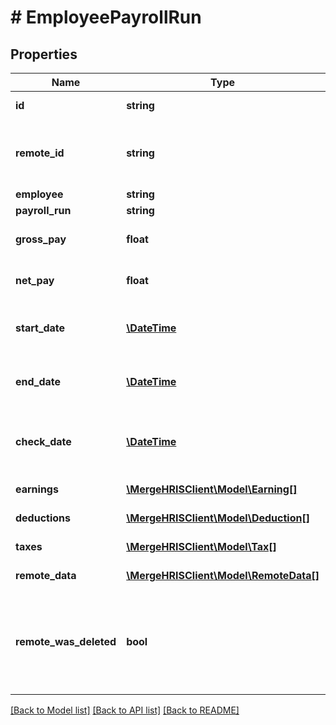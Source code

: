 # # EmployeePayrollRun

## Properties

Name | Type | Description | Notes
------------ | ------------- | ------------- | -------------
**id** | **string** |  | [optional] [readonly]
**remote_id** | **string** | The third-party API ID of the matching object. | [optional]
**employee** | **string** |  | [optional]
**payroll_run** | **string** |  | [optional]
**gross_pay** | **float** | The gross pay from the run. | [optional]
**net_pay** | **float** | The net pay from the run. | [optional]
**start_date** | [**\DateTime**](\DateTime.md) | The day and time the payroll run started. | [optional]
**end_date** | [**\DateTime**](\DateTime.md) | The day and time the payroll run ended. | [optional]
**check_date** | [**\DateTime**](\DateTime.md) | The day and time the payroll run was checked. | [optional]
**earnings** | [**\MergeHRISClient\Model\Earning[]**](Earning.md) |  | [optional] [readonly]
**deductions** | [**\MergeHRISClient\Model\Deduction[]**](Deduction.md) |  | [optional] [readonly]
**taxes** | [**\MergeHRISClient\Model\Tax[]**](Tax.md) |  | [optional] [readonly]
**remote_data** | [**\MergeHRISClient\Model\RemoteData[]**](RemoteData.md) |  | [optional] [readonly]
**remote_was_deleted** | **bool** | Indicates whether or not this object has been deleted by third party webhooks. | [optional] [readonly]

[[Back to Model list]](../../README.md#models) [[Back to API list]](../../README.md#endpoints) [[Back to README]](../../README.md)
